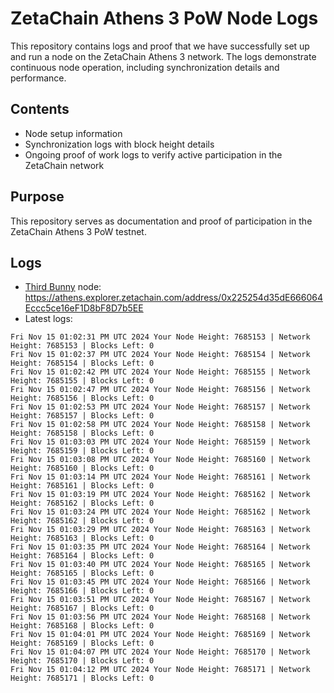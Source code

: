 # ZetaChain Athens 3 PoW Node Logs
This repository contains logs and proof that we have successfully set up and run a node on the ZetaChain Athens 3 network. The logs demonstrate continuous node operation, including synchronization details and performance.

## Contents
- Node setup information
- Synchronization logs with block height details
- Ongoing proof of work logs to verify active participation in the ZetaChain network

## Purpose
This repository serves as documentation and proof of participation in the ZetaChain Athens 3 PoW testnet.

## Logs

- [Third Bunny](https://thirdbunny.xyz/) node: https://athens.explorer.zetachain.com/address/0x225254d35dE666064Eccc5ce16eF1D8bF8D7b5EE
- Latest logs:
```
Fri Nov 15 01:02:31 PM UTC 2024 Your Node Height: 7685153 | Network Height: 7685153 | Blocks Left: 0
Fri Nov 15 01:02:37 PM UTC 2024 Your Node Height: 7685154 | Network Height: 7685154 | Blocks Left: 0
Fri Nov 15 01:02:42 PM UTC 2024 Your Node Height: 7685155 | Network Height: 7685155 | Blocks Left: 0
Fri Nov 15 01:02:47 PM UTC 2024 Your Node Height: 7685156 | Network Height: 7685156 | Blocks Left: 0
Fri Nov 15 01:02:53 PM UTC 2024 Your Node Height: 7685157 | Network Height: 7685157 | Blocks Left: 0
Fri Nov 15 01:02:58 PM UTC 2024 Your Node Height: 7685158 | Network Height: 7685158 | Blocks Left: 0
Fri Nov 15 01:03:03 PM UTC 2024 Your Node Height: 7685159 | Network Height: 7685159 | Blocks Left: 0
Fri Nov 15 01:03:08 PM UTC 2024 Your Node Height: 7685160 | Network Height: 7685160 | Blocks Left: 0
Fri Nov 15 01:03:14 PM UTC 2024 Your Node Height: 7685161 | Network Height: 7685161 | Blocks Left: 0
Fri Nov 15 01:03:19 PM UTC 2024 Your Node Height: 7685162 | Network Height: 7685162 | Blocks Left: 0
Fri Nov 15 01:03:24 PM UTC 2024 Your Node Height: 7685162 | Network Height: 7685162 | Blocks Left: 0
Fri Nov 15 01:03:29 PM UTC 2024 Your Node Height: 7685163 | Network Height: 7685163 | Blocks Left: 0
Fri Nov 15 01:03:35 PM UTC 2024 Your Node Height: 7685164 | Network Height: 7685164 | Blocks Left: 0
Fri Nov 15 01:03:40 PM UTC 2024 Your Node Height: 7685165 | Network Height: 7685165 | Blocks Left: 0
Fri Nov 15 01:03:45 PM UTC 2024 Your Node Height: 7685166 | Network Height: 7685166 | Blocks Left: 0
Fri Nov 15 01:03:51 PM UTC 2024 Your Node Height: 7685167 | Network Height: 7685167 | Blocks Left: 0
Fri Nov 15 01:03:56 PM UTC 2024 Your Node Height: 7685168 | Network Height: 7685168 | Blocks Left: 0
Fri Nov 15 01:04:01 PM UTC 2024 Your Node Height: 7685169 | Network Height: 7685169 | Blocks Left: 0
Fri Nov 15 01:04:07 PM UTC 2024 Your Node Height: 7685170 | Network Height: 7685170 | Blocks Left: 0
Fri Nov 15 01:04:12 PM UTC 2024 Your Node Height: 7685171 | Network Height: 7685171 | Blocks Left: 0
```
